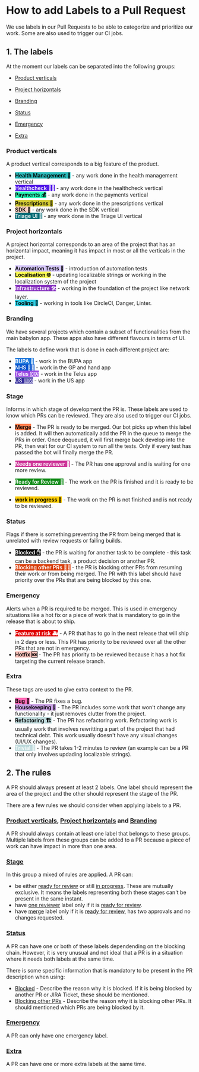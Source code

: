# How to add Labels to a Pull Request


We use labels in our Pull Requests to be able to categorize and prioritize our work. Some are also used to trigger our CI jobs.


## 1. The labels

At the moment our labels can be separated into the following groups:

- [Product verticals](#product-verticals)

- [Project horizontals](#project-horizontals)

- [Branding](#branding)

- [Status](#status)

- [Emergency](#emergency)

- [Extra](#extra)


### <a name="product-verticals"></a>Product verticals
A product vertical corresponds to a big feature of the product. 

- <span style="background-color:#2BBBBB; color:black; font-weight:600">Health Management 🍄</span> - any work done in the health management vertical
- <span style="background-color:#5319e7; color:white; font-weight:600">Healthcheck 👩‍⚕️</span> - any work done in the healthcheck vertical
- <span style="background-color:#25fcb8; color:black; font-weight:600">Payments 💰</span> - any work done in the payments vertical
- <span style="background-color:#d3cb34; color:black; font-weight:600">Prescriptions 💊</span> - any work done in the prescriptions vertical
- <span style="background-color:#f9d0c4; color:black; font-weight:600">SDK 💸</span> - any work done in the SDK vertical
- <span style="background-color:#006b75; color:white; font-weight:600">Triage UI 🏥</span> - any work done in the Triage UI vertical

### <a name="project-horizontals"></a>Project horizontals
A project horizontal corresponds to an area of the project that has an horizontal impact, meaning it has impact in most or all the verticals in the project.

- <span style="background-color:#d4c5f9; color:black; font-weight:600">Automation Tests 🤖</span> - introduction of automation tests
- <span style="background-color:#fcfc50; color:black; font-weight:600">Localisation 🌐</span> - updating localizable strings or working in the localization system of the project
- <span style="background-color:#8631bf; color:white; font-weight:600">Infrastructure 🛠</span> - working in the foundation of the project like network layer.
- <span style="background-color:#2fcbe0; color:black; font-weight:600">Tooling 🔨</span> - working in tools like CircleCI, Danger, Linter.

### <a name="branding"></a>Branding
We have several projects which contain a subset of functionalities from the main babylon app. These apps also have different flavours in terms of UI. 

The labels to define work that is done in each different project are:

- <span style="background-color:#1d76db; color:white; font-weight:600">BUPA 🤕</span> - work in the BUPA app
- <span style="background-color:#0052cc; color:white; font-weight:600">NHS 👩‍⚕️</span> - work in the GP and hand app
- <span style="background-color:#9746e2; color:white; font-weight:600">Telus 🇨🇦</span> - work in the Telus app
- <span style="background-color:#2f2799; color:white; font-weight:600">US 🇺🇸</span> - work in the US app

### <a name="stage"></a>Stage
Informs in which stage of development the PR is. These labels are used to know which PRs can be reviewed. They are also used to trigger our CI jobs.

- <a name="merge"></a><span style="background-color:#FF7F50; color:black; font-weight:600">Merge</span> - The PR is ready to be merged. Our bot picks up when this label is added. It will then automatically add the PR in the queue to merge the PRs in order. Once dequeued, it will first merge back develop into the PR, then wait for our CI system to run all the tests. Only if every test has passed the bot will finally merge the PR.

- <a name="needs_reviewer"></a><span style="background-color:#ce3799; color:white; font-weight:600">Needs one reviewer 🙏</span> - The PR has one approval and is waiting for one more review.
- <a name="ready_review"></a><span style="background-color:#0e8a16; color:white; font-weight:600">Ready for Review 🚀</span> - The work on the PR is finished and it is ready to be reviewed.
- <a name="in_progress"></a><span style="background-color:#fbca04; color:black; font-weight:600">work in progress 🚧</span> - The work on the PR is not finished and is not ready to be reviewed.

### <a name="status"></a>Status
Flags if there is something preventing the PR from being merged that is unrelated with review requests or failing builds.

- <a name="blocked"></a><span style="background-color:#000000; color:white; font-weight:600">Blocked ✋</span> - the PR is waiting for another task to be complete - this task can be a backend task, a product decision or another PR.
- <a name="blocking"></a><span style="background-color:#d93f0b; color:white; font-weight:600">Blocking other PRs 🙅‍♀️</span> - the PR is blocking other PRs from resuming their work or from being merged. The PR with this label should have priority over the PRs that are being blocked by this one.

### <a name="emergency"></a>Emergency
Alerts when a PR is required to be merged. This is used in emergency situations like a hot fix or a piece of work that is mandatory to go in the release that is about to ship.

- <span style="background-color:#e00000; color:white; font-weight:600">Feature at risk 🚑</span> - A PR that has to go in the next release that will ship in 2 days or less. This PR has priority to be reviewed over all the other PRs that are not in emergency.
- <span style="background-color:#fcc1ba; color:black; font-weight:600">Hotfix 🆘</span> - The PR has priority to be reviewed because it has a hot fix targeting the current release branch.

### <a name="extra"></a>Extra
These tags are used to give extra context to the PR.

- <span style="background-color:#ff69b4; color:black; font-weight:600">Bug 🐛</span> - The PR fixes a bug.
- <span style="background-color:#c79ee2; color:black; font-weight:600">Housekeeping 🏡</span> - The PR includes some work that won't change any functionality - it just removes clutter from the project.
- <span style="background-color:#bfdadc; color:black; font-weight:600">Refactoring 🏗️</span> - The PR has refactoring work. Refactoring work is usually work that involves rewritting a part of the project that had technical debt. This work usually doesn't have any visual changes (UI/UX changes).
- <span style="background-color:#bfdadc; color:white; font-weight:600">Trivial 👶</span> - The PR takes 1-2 minutes to review (an example can be a PR that only involves updading localizable strings).

## 2. The rules

A PR should always present at least 2 labels. One label should represent the area of the project and the other should represent the stage of the PR.

There are a few rules we should consider when applying labels to a PR.


### [**Product verticals**](#product-verticals), [**Project horizontals**](#project-horizontals) and [**Branding**](#branding)

A PR should always contain at least one label that belongs to these groups. Multiple labels from these groups can be added to a PR because a piece of work can have impact in more than one area.

### [**Stage**](#stage)

In this group a mixed of rules are applied. 
A PR can:

- be either [ready for review](#ready_review) or still [in progress](#in_progress). These are mutually exclusive. It means the labels representing both these stages can't be present in the same instant.
- have [one reviewer](#needs_reviewer) label only if it is [ready for review](#ready_review).
- have [merge](#merge) label only if it is [ready for review](#ready_review), has two approvals and no changes requested.

### [**Status**](#status)

A PR can have one or both of these labels dependending on the blocking chain. However, it is very unusual and not ideal that a PR is in a situation where it needs both labels at the same time.

There is some specific information that is mandatory to be present in the PR description when using:

- [Blocked](#blocked) - Describe the reason why it is blocked. If it is being blocked by another PR or JIRA Ticket, these should be mentioned.
- [Blocking other PRs](#blocking) - Describe the reason why it is blocking other PRs. It should mentioned which PRs are being blocked by it.

### [**Emergency**](#emergency)

A PR can only have one emergency label.

### [**Extra**](#extra)

A PR can have one or more extra labels at the same time.


